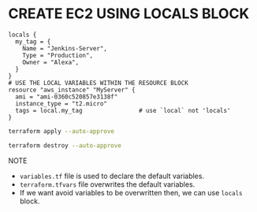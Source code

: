 # CREATE EC2 USING LOCALS BLOCK
```hcl
locals {
  my_tag = {
    Name = "Jenkins-Server",
    Type = "Production",
    Owner = "Alexa",
  }
}
# USE THE LOCAL VARIABLES WITHIN THE RESOURCE BLOCK
resource "aws_instance" "MyServer" {
  ami = "ami-0360c520857e3138f"
  instance_type = "t2.micro"
  tags = local.my_tag                # use `local` not 'locals'
}
```

```sh
terraform apply --auto-approve
```
```sh
terraform destroy --auto-approve
```

NOTE
* `variables.tf` file is used to declare the default variables.
* `terraform.tfvars` file overwrites the default variables.
* If we want avoid variables to be overwritten then, we can use `locals` block.

